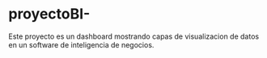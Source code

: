 # proyectoBI-
Este proyecto es un dashboard mostrando capas de visualizacion de datos en un software de inteligencia de negocios. 
